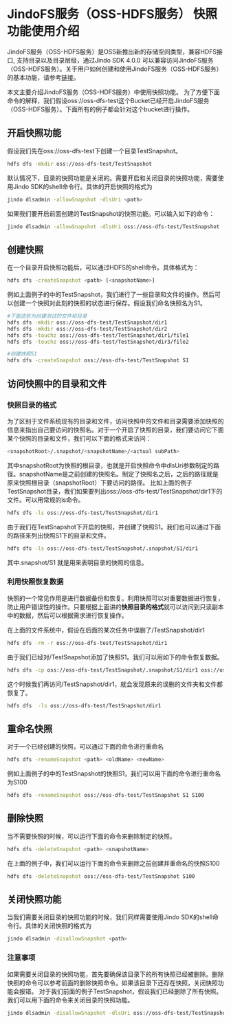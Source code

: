 # JindoFS服务（OSS-HDFS服务） 快照功能使用介绍
JindoFS服务（OSS-HDFS服务）是OSS新推出新的存储空间类型，兼容HDFS接口, 支持目录以及目录层级，通过Jindo SDK 4.0.0 可以兼容访问JindoFS服务（OSS-HDFS服务）。关于用户如何创建和使用JindoFS服务（OSS-HDFS服务）的基本功能，请参考[链接](https://github.com/aliyun/alibabacloud-jindodata/blob/master/docs_v4/cn/jindo_dls/jindo_dls_howto.md)。

本文主要介绍JindoFS服务（OSS-HDFS服务）中使用快照功能。
为了方便下面命令的解释，我们假设oss://oss-dfs-test这个Bucket已经开启JindoFS服务（OSS-HDFS服务）。下面所有的例子都会针对这个bucket进行操作。
## 开启快照功能
假设我们先在oss://oss-dfs-test下创建一个目录TestSnapshot。
```bash
hdfs dfs -mkdir oss://oss-dfs-test/TestSnapshot
```
默认情况下，目录的快照功能是关闭的。需要开启和关闭目录的快照功能，需要使用Jindo SDK的shell命令行。具体的开启快照的格式为
```bash
jindo dlsadmin -allowSnapshot -dlsUri <path>
```
如果我们要开启前面创建的TestSnapshot的快照功能。可以输入如下的命令：
```bash
jindo dlsadmin -allowSnapshot -dlsUri oss://oss-dfs-test/TestSnapshot
```
## 创建快照
在一个目录开启快照功能后，可以通过HDFS的shell命令。具体格式为：
```bash
hdfs dfs -createSnapshot <path> [<snapshotName>]
```
例如上面例子的中的TestSnapshot，我们进行了一些目录和文件的操作。然后可以创建一个快照对此刻的快照的状态进行保存。假设我们命名快照名为S1。
```bash
#下面这些为创建测试的文件和目录
hdfs dfs -mkdir oss://oss-dfs-test/TestSnapshot/dir1
hdfs dfs -mkdir oss://oss-dfs-test/TestSnapshot/dir2
hdfs dfs -touchz oss://oss-dfs-test/TestSnapshot/dir1/file1
hdfs dfs -touchz oss://oss-dfs-test/TestSnapshot/dir3/file2

#创建快照S1
hdfs dfs -createSnapshot oss://oss-dfs-test/TestSnapshot S1
```
## 访问快照中的目录和文件
### 快照目录的格式
为了区别于文件系统现有的目录和文件，访问快照中的文件和目录需要添加快照的信息来指出自己要访问的快照名。对于一个开启了快照的目录，我们要访问它下面某个快照的目录和文件，我们可以下面的格式来访问：

```bash
<snapshotRoot>/.snapshot/<snapshotName>/<actual subPath>
```

其中snapshotRoot为快照的根目录，也就是开启快照命令中dlsUri参数制定的路径。snapshotName是之前创建的快照名。制定了快照名之后，之后的路径就是原来快照根目录（snapshotRoot）下要访问的路径。
比如上面的例子TestSnapshot目录，我们如果要列出oss://oss-dfs-test/TestSnapshot/dir1下的文件。可以用常规的ls命令。
```bash
hdfs dfs -ls oss://oss-dfs-test/TestSnapshot/dir1
```
​
由于我们在TestSnapshot下开启的快照，并创建了快照S1。我们也可以通过下面的路径来列出快照S1下的目录和文件。
```bash
hdfs dfs -ls oss://oss-dfs-test/TestSnapshot/.snapshot/S1/dir1
```
其中.snapshot/S1 就是用来表明目录的快照的信息。

### 利用快照恢复数据
快照的一个常见作用是进行数据备份和恢复。利用快照可以对重要数据进行恢复，防止用户错误性的操作。只要根据上面讲的**快照目录的格式**就可以访问到只读副本中的数据，然后可以根据需求进行恢复操作。

在上面的文件系统中，假设在后面的某次任务中误删了/TestSnapshot/dir1
```bash
hdfs dfs -rm -r oss://oss-dfs-test/TestSnapshot/dir1
```
由于我们已经对/TestSnapshot添加了快照S1。我们可以用如下的命令恢复数据。
```bash
hdfs dfs -cp oss://oss-dfs-test/TestSnapshot/.snapshot/S1/dir1 oss://oss-dfs-test/TestSnapshot
```
这个时候我们再访问/TestSnapshot/dir1，就会发现原来的误删的文件夹和文件都恢复了。
```bash
hdfs dfs  -ls oss://oss-dfs-test/TestSnapshot/dir1
```

## 重命名快照
对于一个已经创建的快照，可以通过下面的命令进行重命名
```bash
hdfs dfs -renameSnapshot <path> <oldName> <newName>
```
例如上面例子的中的TestSnapshot的快照S1，我们可以用下面的命令进行重命名为S100
​

```bash
hdfs dfs -renameSnapshot oss://oss-dfs-test/TestSnapshot S1 S100
```
## 删除快照
当不需要快照的时候，可以运行下面的命令来删除制定的快照。
```bash
hdfs dfs -deleteSnapshot <path> <snapshotName>
```
在上面的例子中，我们可以运行下面的命令来删除之前创建并重命名的快照S100
```bash
hdfs dfs -deleteSnapshot oss://oss-dfs-test/TestSnapshot S100
```
## 关闭快照功能
当我们需要关闭目录的快照功能的时候，我们同样需要使用Jindo SDK的shell命令行。具体的关闭快照的格式为
```bash
jindo dlsadmin -disallowSnapshot <path>
```
### 注意事项
如果需要关闭目录的快照功能，首先要确保该目录下的所有快照已经被删除。删除快照的命令可以参考前面的删除快照命令。如果该目录下还存在快照，关闭快照功能会报错。
对于我们前面的例子TestSnapshot，假设我们已经删除了所有快照。我们可以用下面的命令来关闭目录的快照功能。
```bash
jindo dlsadmin -disallowSnapshot -dlsUri oss://oss-dfs-test/TestSnapshot
```

